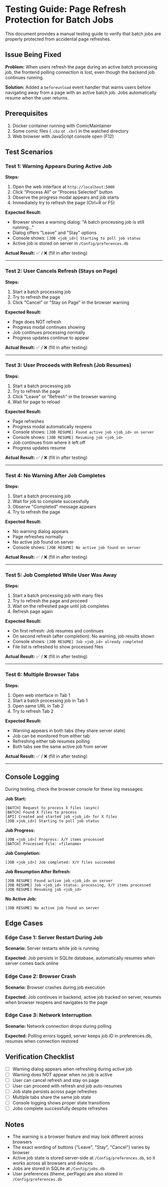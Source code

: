 # Testing Guide: Page Refresh Protection for Batch Jobs

This document provides a manual testing guide to verify that batch jobs are properly protected from accidental page refreshes.

## Issue Being Fixed

**Problem:** When users refresh the page during an active batch processing job, the frontend polling connection is lost, even though the backend job continues running.

**Solution:** Added a `beforeunload` event handler that warns users before navigating away from a page with an active batch job. Jobs automatically resume when the user returns.

## Prerequisites

1. Docker container running with ComicMaintainer
2. Some comic files (`.cbz` or `.cbr`) in the watched directory
3. Web browser with JavaScript console open (F12)

## Test Scenarios

### Test 1: Warning Appears During Active Job

**Steps:**
1. Open the web interface at `http://localhost:5000`
2. Click "Process All" or "Process Selected" button
3. Observe the progress modal appears and job starts
4. Immediately try to refresh the page (Ctrl+R or F5)

**Expected Result:**
- Browser shows a warning dialog: "A batch processing job is still running..."
- Dialog offers "Leave" and "Stay" options
- Console shows: `[JOB <job_id>] Starting to poll job status`
- Active job is stored on server in `/Config/preferences.db`

**Actual Result:** ✅ / ❌ (fill in after testing)

---

### Test 2: User Cancels Refresh (Stays on Page)

**Steps:**
1. Start a batch processing job
2. Try to refresh the page
3. Click "Cancel" or "Stay on Page" in the browser warning

**Expected Result:**
- Page does NOT refresh
- Progress modal continues showing
- Job continues processing normally
- Progress updates continue to appear

**Actual Result:** ✅ / ❌ (fill in after testing)

---

### Test 3: User Proceeds with Refresh (Job Resumes)

**Steps:**
1. Start a batch processing job
2. Try to refresh the page
3. Click "Leave" or "Refresh" in the browser warning
4. Wait for page to reload

**Expected Result:**
- Page refreshes
- Progress modal automatically reopens
- Console shows: `[JOB RESUME] Found active job <job_id> on server`
- Console shows: `[JOB RESUME] Resuming job <job_id>`
- Job continues from where it left off
- Progress updates resume

**Actual Result:** ✅ / ❌ (fill in after testing)

---

### Test 4: No Warning After Job Completes

**Steps:**
1. Start a batch processing job
2. Wait for job to complete successfully
3. Observe "Completed" message appears
4. Try to refresh the page

**Expected Result:**
- No warning dialog appears
- Page refreshes normally
- No active job found on server
- Console shows: `[JOB RESUME] No active job found on server`

**Actual Result:** ✅ / ❌ (fill in after testing)

---

### Test 5: Job Completed While User Was Away

**Steps:**
1. Start a batch processing job with many files
2. Try to refresh the page and proceed
3. Wait on the refreshed page until job completes
4. Refresh page again

**Expected Result:**
- On first refresh: Job resumes and continues
- On second refresh (after completion): No warning, job results shown
- Console shows: `[JOB RESUME] Job <job_id> already completed`
- File list is refreshed to show processed files

**Actual Result:** ✅ / ❌ (fill in after testing)

---

### Test 6: Multiple Browser Tabs

**Steps:**
1. Open web interface in Tab 1
2. Start a batch processing job in Tab 1
3. Open same URL in Tab 2
4. Try to refresh Tab 2

**Expected Result:**
- Warning appears in both tabs (they share server state)
- Job can be monitored from either tab
- Refreshing either tab resumes polling
- Both tabs see the same active job from server

**Actual Result:** ✅ / ❌ (fill in after testing)

---

## Console Logging

During testing, check the browser console for these log messages:

**Job Start:**
```
[BATCH] Request to process X files (async)
[BATCH] Found X files to process
[API] Created and started job <job_id> for X files
[JOB <job_id>] Starting to poll job status
```

**Job Progress:**
```
[JOB <job_id>] Progress: X/Y items processed
[BATCH] Processed file: <filename>
```

**Job Completion:**
```
[JOB <job_id>] Job completed: X/Y files succeeded
```

**Job Resumption After Refresh:**
```
[JOB RESUME] Found active job <job_id> on server
[JOB RESUME] Job <job_id> status: processing, X/Y items processed
[JOB RESUME] Resuming job <job_id>
```

**No Active Job:**
```
[JOB RESUME] No active job found on server
```

## Edge Cases

### Edge Case 1: Server Restart During Job
**Scenario:** Server restarts while job is running

**Expected:** Job persists in SQLite database, automatically resumes when server comes back online

### Edge Case 2: Browser Crash
**Scenario:** Browser crashes during job execution

**Expected:** Job continues in backend, active job tracked on server, resumes when browser reopens and navigates to the page

### Edge Case 3: Network Interruption
**Scenario:** Network connection drops during polling

**Expected:** Polling errors logged, server keeps job ID in preferences.db, resumes when connection restored

## Verification Checklist

- [ ] Warning dialog appears when refreshing during active job
- [ ] Warning does NOT appear when no job is active
- [ ] User can cancel refresh and stay on page
- [ ] User can proceed with refresh and job auto-resumes
- [ ] Job state persists across page refreshes
- [ ] Multiple tabs share the same job state
- [ ] Console logging shows proper state transitions
- [ ] Jobs complete successfully despite refreshes

## Notes

- The warning is a browser feature and may look different across browsers
- The exact wording of buttons ("Leave", "Stay", "Cancel") varies by browser
- Active job state is stored server-side at `/Config/preferences.db`, so it works across all browsers and devices
- Jobs are stored in SQLite at `/Config/jobs.db`
- User preferences (theme, perPage) are also stored in `/Config/preferences.db`
